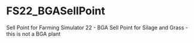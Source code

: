 # FS22_BGASellPoint
Sell Point for Farming Simulator 22 - BGA Sell Point for Silage and Grass - this is not a BGA plant
